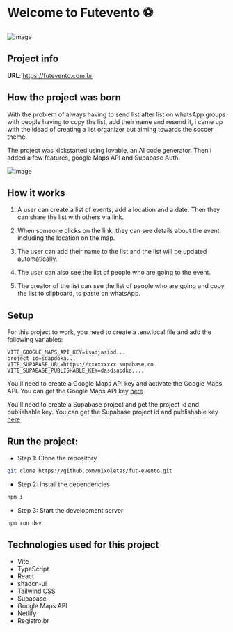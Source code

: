 # Welcome to Futevento ⚽

![image](https://github.com/user-attachments/assets/2b8b3c15-3d33-4ced-8ad4-e5cbac1733c2)

## Project info

**URL**: https://futevento.com.br

## How the project was born

With the problem of always having to send list after list on whatsApp groups with people having to copy the list, add their name and resend it, i came up with the idead of creating a list organizer but aiming towards the soccer theme.

The project was kickstarted using lovable, an AI code generator. Then i added a few features, google Maps API and Supabase Auth.

![image](https://github.com/user-attachments/assets/6f28d2f5-dad1-4aa1-b847-88689e63ef21)

## How it works

1. A user can create a list of events, add a location and a date. Then they can share the list with others via link.

2. When someone clicks on the link, they can see details about the event including the location on the map.

3. The user can add their name to the list and the list will be updated automatically.

4. The user can also see the list of people who are going to the event.

5. The creator of the list can see the list of people who are going and copy the list to clipboard, to paste on whatsApp.

## Setup

For this project to work, you need to create a .env.local file and add the following variables:

```
VITE_GOOGLE_MAPS_API_KEY=isadjasiod...
project_id=sdapdoka...
VITE_SUPABASE_URL=https://xxxxxxxxx.supabase.co
VITE_SUPABASE_PUBLISHABLE_KEY=dasdsapdka....
```

You'll need to create a Google Maps API key and activate the Google Maps API.
You can get the Google Maps API key [here](https://console.cloud.google.com/apis/api/maps_backend/overview?project=amgadiltkvpcjtrbfvhx)

You'll need to create a Supabase project and get the project id and publishable key. You can get the Supabase project id and publishable key [here](https://supabase.com/dashboard/project/amgadiltkvpcjtrbfvhx/settings/api)

## Run the project:

- Step 1: Clone the repository

```sh
git clone https://github.com/nixoletas/fut-evento.git
```

- Step 2: Install the dependencies

```sh
npm i
```

- Step 3: Start the development server

```sh
npm run dev
```

## Technologies used for this project

- Vite
- TypeScript
- React
- shadcn-ui
- Tailwind CSS
- Supabase
- Google Maps API
- Netlify
- Registro.br

